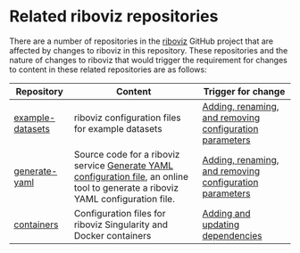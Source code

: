 # Related riboviz repositories

There are a number of repositories in the [riboviz](https://github.com/riboviz) GitHub project that are affected by changes to riboviz in this repository. These repositories and the nature of changes to riboviz that would trigger the requirement for changes to content in these related repositories are as follows:

| Repository | Content | Trigger for change |
| ---------- | ------- | ------------------ |
| [example-datasets](https://github.com/riboviz/example-datasets) | riboviz configuration files for example datasets | [Adding, renaming, and removing configuration parameters](./config.md) |
| [generate-yaml](https://github.com/riboviz/generate-yaml) | Source code for a riboviz service [Generate YAML configuration file](https://riboviz.shinyapps.io/generate-yaml/), an online tool to generate a riboviz YAML configuration file. | [Adding, renaming, and removing configuration parameters](./config.md) |
| [containers](https://github.com/riboviz/containers) | Configuration files for riboviz Singularity and Docker containers | [Adding and updating dependencies](./dependencies.md) |
 